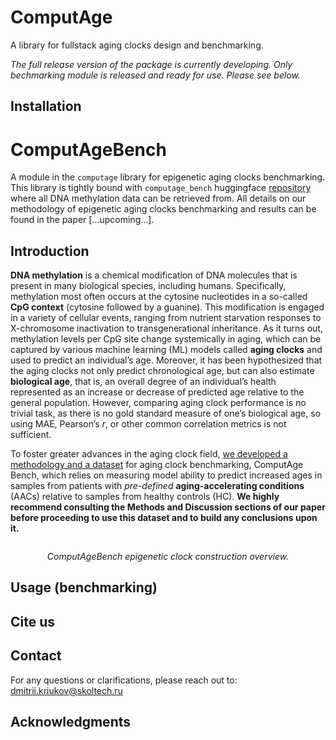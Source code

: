 # ComputAge
A library for fullstack aging clocks design and benchmarking.

*The full release version of the package is currently developing. Only bechmarking module is released and ready for use. Please see below.*

## Installation



# ComputAgeBench

A module in the `computage` library for epigenetic aging clocks benchmarking. This library is tightly bound with `computage_bench` huggingface [repository](https://huggingface.co/datasets/computage/computage_bench) where all DNA methylation data can be retrieved from. All details on our methodology of epigenetic aging clocks benchmarking and results can be found in the paper [...upcoming...].

## Introduction

**DNA methylation** is a chemical modification of DNA molecules that is present in many biological species, including humans. 
Specifically, methylation most often occurs at the cytosine nucleotides in a so-called **CpG context** (cytosine followed by a guanine). 
This modification is engaged in a variety of cellular events, ranging from nutrient starvation responses to X-chromosome inactivation to transgenerational inheritance. 
As it turns out, methylation levels per CpG site change systemically in aging, which can be captured by various machine learning (ML) models called **aging clocks** 
and used to predict an individual’s age. Moreover, it has been hypothesized that the aging clocks not only predict chronological age, but can also estimate 
**biological age**, that is, an overall degree of an individual’s health represented as an increase or decrease of predicted age relative to the general population. 
However, comparing aging clock performance is no trivial task, as there is no gold standard measure of one’s biological age, so using MAE, Pearson’s *r*, or other 
common correlation metrics is not sufficient.

To foster greater advances in the aging clock field, [we developed a methodology and a dataset](https://huggingface.co/datasets/computage/computage_bench) for aging clock benchmarking, ComputAge Bench, which relies on measuring 
model ability to predict increased ages in samples from patients with *pre-defined* **aging-accelerating conditions** (AACs) relative to samples from 
healthy controls (HC). **We highly recommend consulting the Methods and Discussion sections of our paper before proceeding to use this dataset and to build 
any conclusions upon it.**

<p align="center">
<img src="images/fig1.png" alt>

</p>
<p align="center">
<em>ComputAgeBench epigenetic clock construction overview.</em>
</p>

## Usage (benchmarking)



## Cite us



## Contact

For any questions or clarifications, please reach out to: dmitrii.kriukov@skoltech.ru

## Acknowledgments




